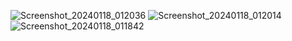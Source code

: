 ![Screenshot_20240118_012036](https://github.com/shivanshu11092003/bmi_calculator/assets/148114391/2a56be8f-fd4f-4815-be7a-176d2e4e3c97)
![Screenshot_20240118_012014](https://github.com/shivanshu11092003/bmi_calculator/assets/148114391/14a6f06f-707e-4e26-a766-af283303bd9f)
![Screenshot_20240118_011842](https://github.com/shivanshu11092003/bmi_calculator/assets/148114391/2da32b15-280a-4640-8a94-93e0338aedee)
